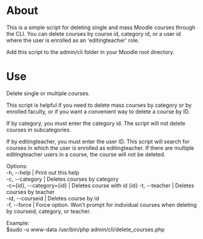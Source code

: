# About
This is a simple script for deleting single and mass Moodle courses through the CLI. You can delete courses by course id, category id, or a
user id where the user is enrolled as an 'editingteacher' role.

Add this script to the admin/cli folder in your Moodle root directory.

# Use

Delete single or multiple courses.
		
This script is helpful if you need to delete mass courses
by category or by enrolled faculty, or if you want a 
convenient way to delete a course by ID.

If by category, you must enter the category id. The script
will not delete courses in subcategories.

If by editingteacher, you must enter the user ID. This script will search
for courses in which the user is enrolled as editingteacher. If there are 
multiple editingteacher users in a course, the course will not be deleted.

Options:<br>
-h, --help | Print out this help<br>
-c, --category | Deletes courses by category<br>
-c={id}, --category={id} | Deletes course with id {id}
-t, --teacher | Deletes courses by teacher<br>
-id, --courseid | Deletes course by id<br>
-f, --force | Force option. Won't prompt for individual courses when deleting by courseid, category, or teacher.<br>

Example:<br>
$sudo -u www-data /usr/bin/php admin/cli/delete_courses.php
